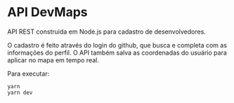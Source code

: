 # API DevMaps

API REST construida em Node.js para cadastro de desenvolvedores.

O cadastro é feito através do login do github, que busca e completa com as informações do perfil.
O API também salva as coordenadas do usuário para aplicar no mapa em tempo real.

Para executar:

`yarn` <br />
`yarn dev`
